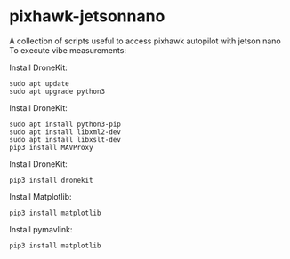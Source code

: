 # pixhawk-jetsonnano
A collection of scripts useful to access pixhawk autopilot with jetson nano
To execute vibe measurements:

Install DroneKit:
```
sudo apt update
sudo apt upgrade python3
```

Install DroneKit:
```
sudo apt install python3-pip
sudo apt install libxml2-dev
sudo apt install libxslt-dev
pip3 install MAVProxy
```

Install DroneKit: 
```
pip3 install dronekit
```

Install Matplotlib:
```
pip3 install matplotlib
```

Install pymavlink:
```
pip3 install matplotlib
```
